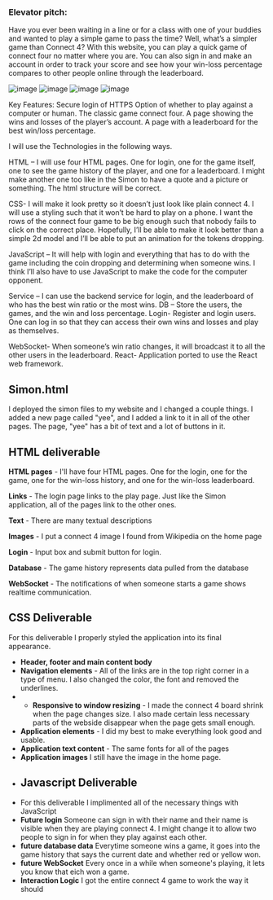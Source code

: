 ### Elevator pitch:

Have you ever been waiting in a line or for a class with one of your buddies and wanted to play a simple game to pass the time? Well, what’s a simpler game than Connect 4? With this website, you can play a quick game of connect four no matter where you are. You can also sign in and make an account in order to track your score and see how your win-loss percentage compares to other people online through the leaderboard.

 ![image](https://github.com/jackjohn684/startup/assets/143542012/6fa264da-6344-4f8a-91da-c9c191abc4c4)
![image](https://github.com/jackjohn684/startup/assets/143542012/71223e21-041b-4ef8-9359-f46c37f64831)
![image](https://github.com/jackjohn684/startup/assets/143542012/e27da309-fad9-4bb4-9583-40f47afd9be9)
![image](https://github.com/jackjohn684/startup/assets/143542012/bf0d2a37-ac95-497d-8021-537da53232be)

 
Key Features:
Secure login of HTTPS
Option of whether to play against a computer or human.
The classic game connect four.
A page showing the wins and losses of the player’s account.
A page with a leaderboard for the best win/loss percentage.


I will use the Technologies in the following ways.

HTML – I will use four HTML pages. One for login, one for the game itself, one to see the game history of the player, and one for a leaderboard. I might make another one too like in the Simon to have a quote and a picture or something. The html structure will be correct.

CSS- I will make it look pretty so it doesn’t just look like plain connect 4. I will use a styling such that it won’t be hard to play on a phone. I want the rows of the connect four game to be big enough such that nobody fails to click on the correct place. Hopefully, I’ll be able to make it look better than a simple 2d model and I’ll be able to put an animation for the tokens dropping.

JavaScript – It will help with login and everything that has to do with the game including the coin dropping and determining when someone wins. I think I’ll also have to use JavaScript to make the code for the computer opponent. 

Service – I can use the backend service for login, and the leaderboard of who has the best win ratio or the most wins.
DB – Store the users, the games, and the win and loss percentage.
Login- Register and login users. One can log in so that they can access their own wins and losses and play as themselves. 

WebSocket- When someone’s win ratio changes, it will broadcast it to all the other users in the leaderboard.
React- Application ported to use the React web framework.


## Simon.html
I deployed the simon files to my website and I changed a couple things. I added a new page called "yee", and I added a link to it in all of the other pages. The page, "yee" has a bit of text and a lot of buttons in it.

## HTML deliverable

**HTML pages** - I'll have four HTML pages. One for the login, one for the game, one for the win-loss history, and one for the win-loss leaderboard.

**Links** - The login page links to the play page. Just like the Simon application, all of the pages link to the other ones.

**Text** - There are many textual descriptions

**Images** - I put a connect 4 image I found from Wikipedia on the home page

**Login** - Input box and submit button for login.

**Database** - The game history represents data pulled from the database

**WebSocket** - The notifications of when someone starts a game shows realtime communication.

## CSS Deliverable

For this deliverable I properly styled the application into its final appearance.
- **Header, footer and main content body**
- **Navigation elements** - All of the links are in the top right corner in a type of menu. I also changed the color, the font and removed the underlines.
- - **Responsive to window resizing** - I made the connect 4 board shrink when the page changes size. I also made certain less necessary parts of the webside disappear when the page gets small enough.
- **Application elements** - I did my best to make everything look good and usable.
- **Application text content** - The same fonts for all of the pages
- **Application images** I still have the image in the home page.
- ## Javascript Deliverable
- For this deliverable I implimented all of the necessary things with JavaScript
- **Future login** Someone can sign in with their name and their name is visible when they are playing connect 4. I might change it to allow two people to sign in for when they play against each other.
- **future database data** Everytime someone wins a game, it goes into the game history that says the current date and whether red or yellow won.
- **future WebSocket** Every once in a while when someone's playing, it lets you know that eich won a game.
- **Interaction Logic** I got the entire connect 4 game to work the way it should


